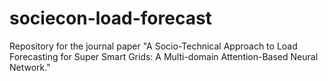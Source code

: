 # sociecon-load-forecast
Repository for the journal paper "A Socio-Technical Approach to Load Forecasting for Super Smart Grids: A Multi-domain Attention-Based Neural Network."
